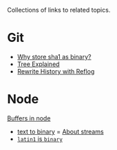 Collections of links to related topics.

# Git

- [Why store sha1 as binary?](https://docs.gitlab.com/ee/development/sha1_as_binary.html)
- [Tree Explained](https://stackoverflow.com/questions/14790681/what-is-the-internal-format-of-a-git-tree-object)
- [Rewrite History with Reflog](https://www.atlassian.com/git/tutorials/rewriting-history/git-reflog)

# Node

[Buffers in node](https://medium.freecodecamp.org/do-you-want-a-better-understanding-of-buffer-in-node-js-check-this-out-2e29de2968e8)
- [text to binary](https://stackoverflow.com/questions/14430633/how-to-convert-text-to-binary-code-in-javascript/14430733)
= [About streams](http://codewinds.com/blog/2013-08-19-nodejs-writable-streams.html#writing_text_file)
- [`latin1` is `binary`](https://github.com/nodejs/node/issues/12908#issuecomment-299989926)
